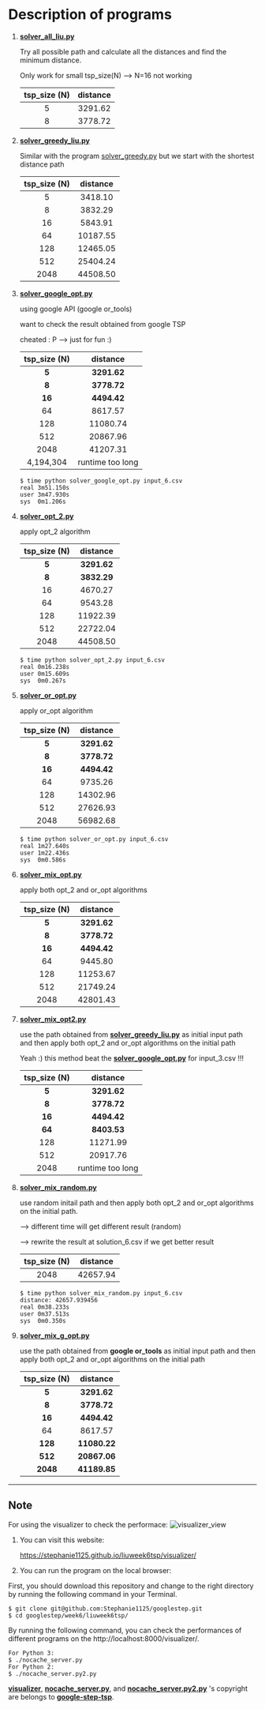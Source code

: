 # Description of programs

1. **[solver_all_liu.py](https://github.com/Stephanie1125/googlestep/blob/master/week6/liuweek6tsp/solver_all_liu.py)**

   Try all possible path and calculate all the distances and find the minimum distance.

   Only work for small tsp_size(N) —> N=16 not working

   | tsp_size (N) | distance |
   | :----------: | :------: |
   |      5       | 3291.62  |
   |      8       | 3778.72  |

2. **[solver_greedy_liu.py](https://github.com/Stephanie1125/googlestep/blob/master/week6/liuweek6tsp/solver_greedy_liu.py)**

   Similar with the program [solver_greedy.py](https://github.com/Stephanie1125/google-step-tsp/blob/gh-pages/solver_greedy.py) but we start with the shortest distance path

   | tsp_size (N) | distance |
   | :----------: | :------: |
   |      5       | 3418.10  |
   |      8       | 3832.29  |
   |      16      | 5843.91  |
   |      64      | 10187.55 |
   |     128      | 12465.05 |
   |     512      | 25404.24 |
   |     2048     | 44508.50 |

3. **[solver_google_opt.py](https://github.com/Stephanie1125/googlestep/blob/master/week6/liuweek6tsp/solver_google_opt.py)**

   using google API (google or_tools)

   want to check the result obtained from google TSP 

   cheated : P —> just for fun :)

   | tsp_size (N) |     distance     |
   | :----------: | :--------------: |
   |    **5**     |   **3291.62**    |
   |    **8**     |   **3778.72**    |
   |    **16**    |   **4494.42**    |
   |      64      |     8617.57      |
   |     128      |     11080.74     |
   |     512      |     20867.96     |
   |     2048     |     41207.31     |
   |  4,194,304   | runtime too long |

   ```
   $ time python solver_google_opt.py input_6.csv
   real	3m51.150s
   user	3m47.930s
   sys	0m1.206s
   ```

4. **[solver_opt_2.py](https://github.com/Stephanie1125/googlestep/blob/master/week6/liuweek6tsp/solver_opt_2.py)**

   apply opt_2 algorithm

   | tsp_size (N) |  distance   |
   | :----------: | :---------: |
   |    **5**     | **3291.62** |
   |    **8**     | **3832.29** |
   |      16      |   4670.27   |
   |      64      |   9543.28   |
   |     128      |  11922.39   |
   |     512      |  22722.04   |
   |     2048     |  44508.50   |

   ```
   $ time python solver_opt_2.py input_6.csv
   real	0m16.238s
   user	0m15.609s
   sys	0m0.267s
   ```

5. **[solver_or_opt.py](https://github.com/Stephanie1125/googlestep/blob/master/week6/liuweek6tsp/solver_or_opt.py)**

   apply or_opt algorithm

   | tsp_size (N) |  distance   |
   | :----------: | :---------: |
   |    **5**     | **3291.62** |
   |    **8**     | **3778.72** |
   |    **16**    | **4494.42** |
   |      64      |   9735.26   |
   |     128      |  14302.96   |
   |     512      |  27626.93   |
   |     2048     |  56982.68   |

   ```
   $ time python solver_or_opt.py input_6.csv 
   real	1m27.640s
   user	1m22.436s
   sys	0m0.586s
   ```

6. **[solver_mix_opt.py](https://github.com/Stephanie1125/googlestep/blob/master/week6/liuweek6tsp/solver_mix_opt.py)**

   apply both opt_2 and or_opt algorithms

   | tsp_size (N) |  distance   |
   | :----------: | :---------: |
   |    **5**     | **3291.62** |
   |    **8**     | **3778.72** |
   |    **16**    | **4494.42** |
   |      64      |   9445.80   |
   |     128      |  11253.67   |
   |     512      |  21749.24   |
   |     2048     |  42801.43   |

7. **[solver_mix_opt2.py](https://github.com/Stephanie1125/googlestep/blob/master/week6/liuweek6tsp/solver_mix_opt2.py)**

   use the path obtained from **[solver_greedy_liu.py](https://github.com/Stephanie1125/googlestep/blob/master/week6/liuweek6tsp/solver_greedy_liu.py)** as initial input path and then apply both opt_2 and or_opt algorithms on the initial path

   Yeah :)  this method beat the **[solver_google_opt.py](https://github.com/Stephanie1125/googlestep/blob/master/week6/liuweek6tsp/solver_google_opt.py)** for input_3.csv !!!

   | tsp_size (N) |     distance     |
   | :----------: | :--------------: |
   |    **5**     |   **3291.62**    |
   |    **8**     |   **3778.72**    |
   |    **16**    |   **4494.42**    |
   |    **64**    |   **8403.53**    |
   |     128      |     11271.99     |
   |     512      |     20917.76     |
   |     2048     | runtime too long |

8. **[solver_mix_random.py](https://github.com/Stephanie1125/googlestep/blob/master/week6/liuweek6tsp/solver_mix_random.py)**

   use random initail path and then apply both opt_2 and or_opt algorithms on the initial path.

   —> different time will get different result (random)

   —> rewrite the result at solution_6.csv if we get better result

   | tsp_size (N) | distance |
   | :----------: | :------: |
   |     2048     | 42657.94 |

   ```
   $ time python solver_mix_random.py input_6.csv
   distance: 42657.939456
   real	0m38.233s
   user	0m37.513s
   sys	0m0.350s
   ```

9. **[solver_mix_g_opt.py](https://github.com/Stephanie1125/googlestep/blob/master/week6/liuweek6tsp/solver_mix_g_opt.py)**

   use the path obtained from **google or_tools** as initial input path and then apply both opt_2 and or_opt algorithms on the initial path

   | tsp_size (N) |   distance   |
   | :----------: | :----------: |
   |    **5**     | **3291.62**  |
   |    **8**     | **3778.72**  |
   |    **16**    | **4494.42**  |
   |      64      |   8617.57    |
   |   **128**    | **11080.22** |
   |   **512**    | **20867.06** |
   |   **2048**   | **41189.85** |


***

## Note

For using the visualizer to check the performace:  ![visualizer_view](visualizer_view.png)

1. You can visit this website:

   https://stephanie1125.github.io/liuweek6tsp/visualizer/

2. You can run the program on the local browser:

First, you should download this repository and change to the right directory by running the following command in your Terminal.

```
$ git clone git@github.com:Stephanie1125/googlestep.git
$ cd googlestep/week6/liuweek6tsp/
```

By running the following command, you can check the performances of different programs on the  http://localhost:8000/visualizer/.

```
For Python 3: 
$ ./nocache_server.py 
For Python 2:
$ ./nocache_server.py2.py 
```

[**visualizer**](https://github.com/Stephanie1125/googlestep/tree/master/week6/liuweek6tsp/visualizer), [**nocache_server.py**](https://github.com/Stephanie1125/googlestep/blob/master/week6/liuweek6tsp/nocache_server.py), and [**nocache_server.py2.py**](https://github.com/Stephanie1125/googlestep/blob/master/week6/liuweek6tsp/nocache_server.py2.py) 's copyright are belongs to **[google-step-tsp](https://github.com/Stephanie1125/google-step-tsp)**. 